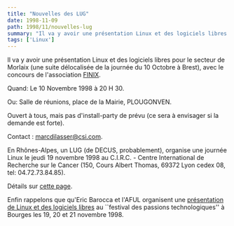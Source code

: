 ```yaml
---
title: "Nouvelles des LUG"
date: 1998-11-09
path: 1998/11/nouvelles-lug
summary: "Il va y avoir une présentation Linux et des logiciels libres pour le secteur de Morlaix (une suite délocalisée de la journée du 10 Octobre à Brest), avec le concours de l'association FINIX."
tags: ['Linux']
---
```


<P>
Il va y avoir une présentation Linux et des logiciels libres
pour le secteur de Morlaix (une suite délocalisée de la journée
du 10 Octobre à Brest), avec le concours de l'association <A HREF="http://www.Finix.EU.Org/">FINIX</A>.
</P>

<P>
Quand:     Le 10 Novembre 1998 à 20 H 30.
</P>

<P>
Ou:            Salle de réunions, place de la Mairie, PLOUGONVEN.
</P>

<P>
Ouvert à tous, mais pas d'install-party de prévu (ce sera à envisager si
la demande est forte).
</P>

<P>
Contact : <A HREF="mailto:marcdilasser@csi.com">marcdilasser@csi.com</A>.
</P>

<P>
En Rhônes-Alpes, un LUG (de DECUS, probablement), organise une
journée Linux le jeudi 19 novembre 1998
au C.I.R.C. - Centre International de Recherche sur le Cancer
(150, Cours Albert Thomas, 69372 Lyon cedex 08,
tel: 04.72.73.84.85).
</P>

<P>
Détails sur <A HREF="http://www.linux-center.org/articles/9811/LUG-Lyon.txt">cette
page</A>.
</P>

<P>
Enfin rappelons que qu'Eric Barocca et l'AFUL organisent une <A HREF="http://perso.wanadoo.fr/ebarroca/index.html">présentation de Linux
et des logiciels libres</A> au ``festival des passions technologiques''
à Bourges les 19, 20 et 21 novembre 1998.
</P>


